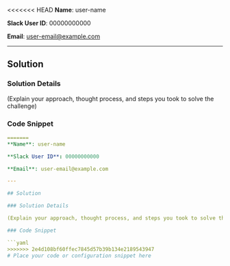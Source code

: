 <<<<<<< HEAD
**Name**: user-name

**Slack User ID**: 00000000000

**Email**: user-email@example.com   

---

## Solution

### Solution Details

(Explain your approach, thought process, and steps you took to solve the challenge)

### Code Snippet

```yaml
=======
**Name**: user-name

**Slack User ID**: 00000000000

**Email**: user-email@example.com   

---

## Solution

### Solution Details

(Explain your approach, thought process, and steps you took to solve the challenge)

### Code Snippet

```yaml
>>>>>>> 2e4d108bf60ffec7845d57b39b134e2189543947
# Place your code or configuration snippet here